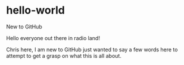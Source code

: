 # hello-world
New to GitHub

Hello everyone out there in radio land!

Chris here, I am new to GitHub just wanted to say a few words here to attempt to 
get a grasp on what this is all about. 
